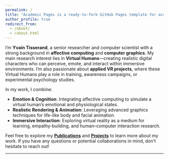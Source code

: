 ```yaml
---
permalink: /
title: "Academic Pages is a ready-to-fork GitHub Pages template for academic personal websites"
author_profile: true
redirect_from: 
  - /about/
  - /about.html
---
```


I’m **Yvain Tisserand**, a senior researcher and computer scientist with a strong background in **affective computing** and **computer graphics**. My main research interest lies in **Virtual Humans**—creating realistic digital characters who can perceive, emote, and interact within immersive environments. I’m also passionate about **applied VR projects**, where these Virtual Humans play a role in training, awareness campaigns, or experimental psychology studies.

In my work, I combine:
- **Emotion & Cognition**: Integrating affective computing to simulate a virtual human’s emotional and physiological states.  
- **Realistic Rendering & Animation**: Leveraging advanced graphics techniques for life-like body and facial animation.  
- **Immersive Interaction**: Exploring virtual reality as a medium for learning, empathy-building, and human–computer interaction research.

Feel free to explore my **[Publications](#)** and **[Projects](#)** to learn more about my work. If you have any questions or potential collaborations in mind, don’t hesitate to reach out!

---